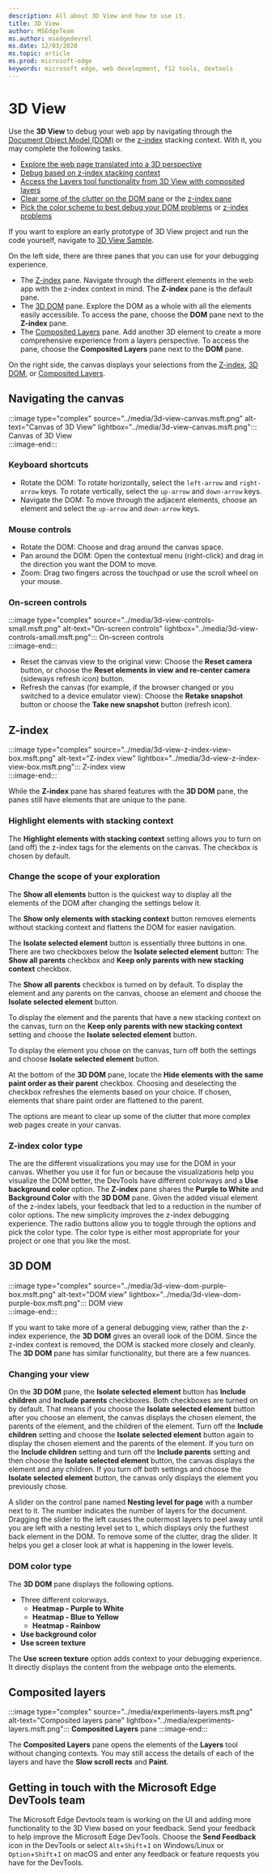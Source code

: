 ```yaml
---
description: All about 3D View and how to use it.
title: 3D View   
author: MSEdgeTeam
ms.author: msedgedevrel
ms.date: 12/03/2020
ms.topic: article
ms.prod: microsoft-edge
keywords: microsoft edge, web development, f12 tools, devtools
---
```

# 3D View   

Use the **3D View** to debug your web app by navigating through the [Document Object Model (DOM)][MDNDocumentObjectModel] or the [z-index][MDNZIndex] stacking context.  With it, you may complete the following tasks.  

*   [Explore the web page translated into a 3D perspective](#3d-dom)  
*   [Debug based on z-index stacking context](#z-index)  
*   [Access the Layers tool functionality from 3D View with composited layers](#composited-layers)  
*   [Clear some of the clutter on the DOM pane](#changing-your-view) or the [z-index pane](#change-the-scope-of-your-exploration)  
*   [Pick the color scheme to best debug your DOM problems](#dom-color-type) or [z-index problems](#z-index-color-type)  

If you want to explore an early prototype of 3D View project and run the code yourself, navigate to [3D View Sample][GithubMicrosoftedgeDevtoolssamples3dview].  

On the left side, there are three panes that you can use for your debugging experience.  

*   The [Z-index](#z-index) pane.  Navigate through the different elements in the web app with the z-index context in mind.  The **Z-index** pane is the default pane.  
*   The [3D DOM](#3d-dom) pane.  Explore the DOM as a whole with all the elements easily accessible.  To access the pane, choose the **DOM** pane next to the **Z-index** pane.  
*   The [Composited Layers](#composited-layers) pane.  Add another 3D element to create a more comprehensive experience from a layers perspective.  To access the pane, choose the **Composited Layers** pane next to the **DOM** pane.  
    
On the right side, the canvas displays your selections from the [Z-index](#z-index), [3D DOM](#3d-dom), or [Composited Layers](#composited-layers).  

## Navigating the canvas  

:::image type="complex" source="../media/3d-view-canvas.msft.png" alt-text="Canvas of 3D View" lightbox="../media/3d-view-canvas.msft.png":::
   Canvas of 3D View  
:::image-end:::  

### Keyboard shortcuts  

*   Rotate the DOM:  To rotate horizontally, select the `left-arrow` and `right-arrow` keys.  To rotate vertically, select the `up-arrow` and `down-arrow` keys.  
*   Navigate the DOM:  To move through the adjacent elements, choose an element and select the `up-arrow` and `down-arrow` keys.  

### Mouse controls  

*   Rotate the DOM:  Choose and drag around the canvas space.  
*   Pan around the DOM:  Open the contextual menu \(right-click\) and drag in the direction you want the DOM to move.  
*   Zoom:  Drag two fingers across the touchpad or use the scroll wheel on your mouse.  

### On-screen controls  

:::image type="complex" source="../media/3d-view-controls-small.msft.png" alt-text="On-screen controls" lightbox="../media/3d-view-controls-small.msft.png":::
   On-screen controls  
:::image-end:::  

*   Reset the canvas view to the original view:  Choose the **Reset camera** button, or choose the **Reset elements in view and re-center camera** \(sideways refresh icon\) button.  
*   Refresh the canvas \(for example, if the browser changed or you switched to a device emulator view\):  Choose the **Retake snapshot** button or choose the **Take new snapshot** button \(refresh icon\).  

## Z-index  

:::image type="complex" source="../media/3d-view-z-index-view-box.msft.png" alt-text="Z-index view" lightbox="../media/3d-view-z-index-view-box.msft.png":::
   Z-index view  
:::image-end:::  

While the **Z-index** pane has shared features with the **3D DOM** pane, the panes still have elements that are unique to the pane.  

### Highlight elements with stacking context  

The **Highlight elements with stacking context** setting allows you to turn on \(and off\) the z-index tags for the elements on the canvas.  The checkbox is chosen by default.  

### Change the scope of your exploration  

The **Show all elements** button is the quickest way to display all the elements of the DOM after changing the settings below it.  

The **Show only elements with stacking context** button removes elements without stacking context and flattens the DOM for easier navigation.  

The **Isolate selected element** button is essentially three buttons in one.  There are two checkboxes below the **Isolate selected element** button:  The **Show all parents** checkbox and **Keep only parents with new stacking context** checkbox.  

The **Show all parents** checkbox is turned on by default.  To display the element and any parents on the canvas, choose an element and choose the **Isolate selected element** button.  

To display the element and the parents that have a new stacking context on the canvas, turn on the **Keep only parents with new stacking context** setting and choose the **Isolate selected element** button.  

To display the element you chose on the canvas, turn off both the settings and choose **Isolate selected element** button.  

At the bottom of the **3D DOM** pane, locate the **Hide elements with the same paint order as their parent** checkbox.  Choosing and deselecting the checkbox refreshes the elements based on your choice.  If chosen, elements that share paint order are flattened to the parent.  

The options are meant to clear up some of the clutter that more complex web pages create in your canvas.  

### Z-index color type  

The are the different visualizations you may use for the DOM in your canvas.  Whether you use it for fun or because the visualizations help you visualize the DOM better, the DevTools have different colorways and a **Use background color** option.  The **Z-index** pane shares the **Purple to White** and **Background Color** with the **3D DOM** pane.  Given the added visual element of the z-index labels, your feedback that led to a reduction in the number of color options.  The new simplicity improves the z-index debugging experience.  The radio buttons allow you to toggle through the options and pick the color type.  The color type is either most appropriate for your project or one that you like the most.  

## 3D DOM  

:::image type="complex" source="../media/3d-view-dom-purple-box.msft.png" alt-text="DOM view" lightbox="../media/3d-view-dom-purple-box.msft.png":::
   DOM view  
:::image-end:::  

If you want to take more of a general debugging view, rather than the z-index experience, the **3D DOM** gives an overall look of the DOM.  Since the z-index context is removed, the DOM is stacked more closely and cleanly.  The **3D DOM** pane has similar functionality, but there are a few nuances.  

### Changing your view  

On the **3D DOM** pane, the **Isolate selected element** button has **Include children** and **Include parents** checkboxes.  Both checkboxes are turned on by default.  That means if you choose the **Isolate selected element** button after you choose an element, the canvas displays the chosen element, the parents of the element, and the children of the element.  Turn off the **Include children** setting and choose the **Isolate selected element** button again to display the chosen element and the parents of the element.  If you turn on the **Include children** setting and turn off the **Include parents** setting and then choose the **Isolate selected element** button, the canvas displays the element and any children.  If you turn off both settings and choose the **Isolate selected element** button, the canvas only displays the element you previously chose.  

A slider on the control pane named **Nesting level for page** with a number next to it.  The number indicates the number of layers for the document.  Dragging the slider to the left causes the outermost layers to peel away until you are left with a nesting level set to `1`, which displays only the furthest back element in the DOM.  To remove some of the clutter, drag the slider.  It helps you get a closer look at what is happening in the lower levels.  

### DOM color type  

The **3D DOM** pane displays the following options.  

*   Three different colorways.  
    *   **Heatmap - Purple to White**  
    *   **Heatmap - Blue to Yellow**  
    *   **Heatmap - Rainbow**  
*   **Use background color**  
*   **Use screen texture**  
    
The **Use screen texture** option adds context to your debugging experience.  It directly displays the content from the webpage onto the elements.  

## Composited layers

:::image type="complex" source="../media/experiments-layers.msft.png" alt-text="Composited layers pane" lightbox="../media/experiments-layers.msft.png":::
   **Composited Layers** pane 
:::image-end:::  

The **Composited Layers** pane opens the elements of the **Layers** tool without changing contexts.  You may still access the details of each of the layers and have the **Slow scroll rects** and **Paint**.

## Getting in touch with the Microsoft Edge DevTools team  

The Microsoft Edge Devtools team is working on the UI and adding more functionality to the 3D View based on your feedback.  Send your feedback to help improve the Microsoft Edge DevTools.  Choose the **Send Feedback** icon in the DevTools or select `Alt`+`Shift`+`I` on Windows/Linux or `Option`+`Shift`+`I` on macOS and enter any feedback or feature requests you have for the DevTools.  

<!-- links -->  

[GithubMicrosoftedgeDevtoolssamples3dview]: https://github.com/MicrosoftEdge/DevToolsSamples/tree/master/3DView "Microsoft Edge DevTools 3D View - MicrosoftEdge/DevToolsSamples | GitHub"  

[MDNDocumentObjectModel]: https://developer.mozilla.org/docs/Web/API/Document_Object_Model "Document Object Model (DOM) | MDN"  
[MDNZIndex]: https://developer.mozilla.org/docs/Web/CSS/z-index "z-index | MDN"  
